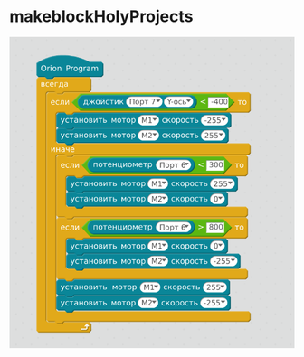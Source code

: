 # makeblockHolyProjects
![alt text](https://github.com/Rebirthen/makeblockHolyProjects/blob/master/img/CArSimulating.png)
